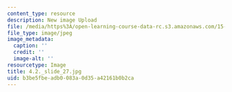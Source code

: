 ```yaml
---
content_type: resource
description: New image Upload
file: /media/https%3A/open-learning-course-data-rc.s3.amazonaws.com/15-s21-nuts-and-bolts-of-business-plans-january-iap-2014/b3be5fbeadb0083a0d35a42161b0b2ca_4.2._slide_27.jpg
file_type: image/jpeg
image_metadata:
  caption: ''
  credit: ''
  image-alt: ''
resourcetype: Image
title: 4.2._slide_27.jpg
uid: b3be5fbe-adb0-083a-0d35-a42161b0b2ca
---
```

